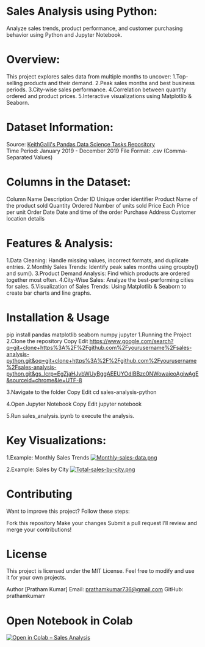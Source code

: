 # Sales Analysis using Python:
Analyze sales trends, product performance, and customer purchasing behavior using Python and Jupyter Notebook.

# Overview:
This project explores sales data from multiple months to uncover:
1.Top-selling products and their demand.
2.Peak sales months and best business periods.
3.City-wise sales performance.
4.Correlation between quantity ordered and product prices.
5.Interactive visualizations using Matplotlib & Seaborn.

# Dataset Information:
Source: [KeithGalli's Pandas Data Science Tasks Repository](https://github.com/KeithGalli/Pandas-Data-Science-Tasks)  
Time Period: January 2019 - December 2019
File Format: .csv (Comma-Separated Values)

# Columns in the Dataset:
Column Name	Description
Order ID	Unique order identifier
Product	Name of the product sold
Quantity Ordered	Number of units sold
Price Each	Price per unit
Order Date	Date and time of the order
Purchase Address	Customer location details

# Features & Analysis:
1.Data Cleaning: Handle missing values, incorrect formats, and duplicate entries.
2.Monthly Sales Trends: Identify peak sales months using groupby() and sum().
3.Product Demand Analysis: Find which products are ordered together most often.
4.City-Wise Sales: Analyze the best-performing cities for sales.
5.Visualization of Sales Trends: Using Matplotlib & Seaborn to create bar charts and line graphs.

# Installation & Usage
pip install pandas matplotlib seaborn numpy jupyter
1.Running the Project
2.Clone the repository
Copy
Edit
https://www.google.com/search?q=git+clone+https%3A%2F%2Fgithub.com%2Fyourusername%2Fsales-analysis-python.git&oq=git+clone+https%3A%2F%2Fgithub.com%2Fyourusername%2Fsales-analysis-python.git&gs_lcrp=EgZjaHJvbWUyBggAEEUYOdIBBzc0NWowajeoAgiwAgE&sourceid=chrome&ie=UTF-8

3.Navigate to the folder
Copy
Edit
cd sales-analysis-python

4.Open Jupyter Notebook
Copy
Edit
jupyter notebook

5.Run sales_analysis.ipynb to execute the analysis.

# Key Visualizations:
1.Example: Monthly Sales Trends
[![Monthly-sales-data.png](https://i.postimg.cc/8kXyjSxY/Monthly-sales-data.png)](https://postimg.cc/8sWd0qpd)

2.Example: Sales by City
[![Total-sales-by-city.png](https://i.postimg.cc/D0QpWJs3/Total-sales-by-city.png)](https://postimg.cc/YL9zZSbd)

# Contributing
Want to improve this project? Follow these steps:

Fork this repository
Make your changes
Submit a pull request
I’ll review and merge your contributions! 

# License
This project is licensed under the MIT License. Feel free to modify and use it for your own projects.

Author
[Pratham Kumar]
Email: prathamkumar736@gmail.com
GitHub: prathamkumarr

# Open Notebook in Colab
[![Open in Colab – Sales Analysis](https://colab.research.google.com/assets/colab-badge.svg)](https://colab.research.google.com/github/prathamkumarr/Stock_price_Analysis/blob/main/Sales%20Analysis.ipynb)

